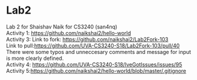 # Lab2
Lab 2 for Shaishav Naik for CS3240 (san4nq)</br>
Activity 1: https://github.com/naikshai2/hello-world </br>
Activity 3: Link to fork: https://github.com/naikshai2/Lab2Fork-103 </br>
            Link to pull:https://github.com/UVA-CS3240-S18/Lab2Fork-103/pull/40 </br>
            There were some typos and unneccesary comments and message for input is more clearly defined.</br>
Activity 4: https://github.com/UVA-CS3240-S18/IveGotIssues/issues/95
Activity 5:https://github.com/naikshai2/hello-world/blob/master/.gitignore
